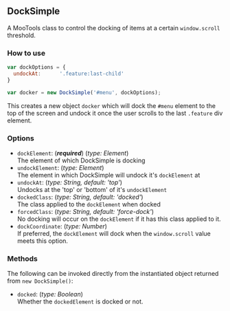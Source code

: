 ## DockSimple

A MooTools class to control the docking of items at a certain `window.scroll` threshold.

### How to use

```javascript
var dockOptions = {
  undockAt:      '.feature:last-child'
}

var docker = new DockSimple('#menu', dockOptions);
```

This creates a new object `docker` which will dock the `#menu` element to the top of the screen and undock it once the user scrolls to the last `.feature` div element.

### Options

* `dockElement`: (_**required**_) (_type: Element_) <br />
    The element of which DockSimple is docking
* `undockElement`: (_type: Element_) <br />
    The element in which DockSimple will undock it's `dockElement` at
* `undockAt`: (_type: String, default: 'top'_) <br />
    Undocks at the 'top' or 'bottom' of it's `undockElement`
* `dockedClass`: (_type: String, default: 'docked'_) <br />
    The class applied to the `dockElement` when docked
* `forcedClass`: (_type: String, default: 'force-dock'_) <br />
    No docking will occur on the `dockElement` if it has this class applied to it.
* `dockCoordinate`: (_type: Number_) <br />
    If preferred, the `dockElement` will dock when the `window.scroll` value
    meets this option.


### Methods

The following can be invoked directly from the instantiated object returned from `new DockSimple()`:

* `docked`: (_type: Boolean_) <br />
    Whether the `dockedElement` is docked or not.
